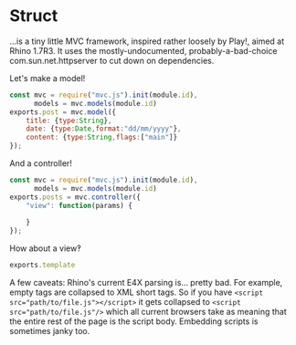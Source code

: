 Struct
======
...is a tiny little MVC framework, inspired rather loosely by Play!, aimed at Rhino 1.7R3. It uses the mostly-undocumented, probably-a-bad-choice com.sun.net.httpserver to cut down on dependencies.

Let's make a model!
```javascript
const mvc = require("mvc.js").init(module.id),
      models = mvc.models(module.id)
exports.post = mvc.model({
	title: {type:String},
	date: {type:Date,format:"dd/mm/yyyy"},
	content: {type:String,flags:["main"]}
});
```
And a controller!
```javascript
const mvc = require("mvc.js").init(module.id),
      models = mvc.models(module.id)
exports.posts = mvc.controller({
	"view": function(params) {
		
	}
});
```

How about a view‽
```javascript
exports.template

```

A few caveats: Rhino's current E4X parsing is... pretty bad. For example, empty tags are collapsed to XML short tags. So if you have ```<script src="path/to/file.js"></script>``` it gets collapsed to ```<script src="path/to/file.js"/>``` which all current browsers take as meaning that the entire rest of the page is the script body. Embedding scripts is sometimes janky too.